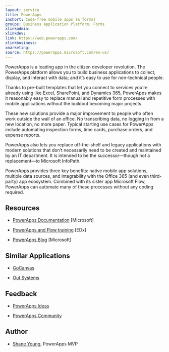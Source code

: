 ```yaml
---
layout: service
title: PowerApps
inshort: Code-free mobile apps (& forms)
groups: Business Application Platform; Forms
xlinkadmin: 
xlinkdev: 
link: https://web.powerapps.com/
xlinkbusiness: 
xmarketing: 
source: https://powerapps.microsoft.com/en-us/
---
```

PowerApps is a leading app in the citizen developer revolution. The PowerApps platform allows you to build business applications to collect, display, and interact with data; and it’s easy to use for non-technical people.  

Thanks to pre-built templates that let you connect to services you’re already using like Excel, SharePoint, and Dynamics 365, PowerApps makes it reasonably easy to replace manual and repetitive form processes with mobile applications without the buildout becoming major projects. 

These new solutions provide a major improvement to people who often work outside the wall of an office. No transcribing data, no logging in from a new location, no more paper. Typical starting use cases for PowerApps include automating inspection forms, time cards, purchase orders, and expense reports. 

PowerApps also lets you replace off-the-shelf and legacy applications with modern solutions that don’t necessarily need to be created and maintained by an IT department. It is intended to be the successor—though not a replacement—to Microsoft InfoPath. 

PowerApps provides three key benefits: native mobile app solutions, multiple data sources, and integrability with the Office 365 (and even third-party) app ecosystem. Combined with its sister app Microsoft Flow, PowerApps can automate many of these processes without any coding required.

Resources
---------

-   [PowerApps Documentation](https://docs.microsoft.com/en-us/powerapps/maker/canvas-apps/connections/connection-sharepoint-online) \[Microsoft\]

-   [PowerApps and Flow training](https://www.edx.org/course/developing-business-applications-power-microsoft-dat227x-0) \[EDx\]

-   [PowerApps Blog](https://powerapps.microsoft.com/en-us/blog/) \[Microsoft\]

Similar Applications
---------

-   [GoCanvas](https://www.gocanvas.com/)

-   [Out Systems](https://www.outsystems.com/p/low-code-development-platform/ )

Feedback
---------

-   [PowerApps Ideas](https://powerusers.microsoft.com/t5/PowerApps-Ideas/idb-p/PowerAppsIdeas)

-   [PowerApps Community](https://powerusers.microsoft.com/t5/PowerApps-Community/ct-p/PowerApps1)

Author
---------

-   [Shane Young](https://www.youtube.com/c/shaneyoungcloud), PowerApps MVP

